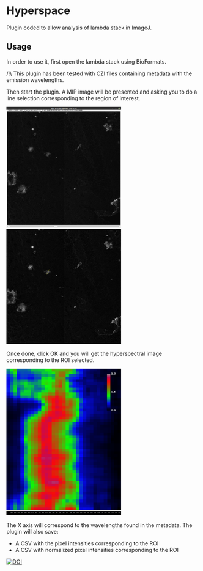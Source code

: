 # Hyperspace

Plugin coded to allow analysis of lambda stack in ImageJ.

## Usage

In order to use it, first open the lambda stack using BioFormats. 

/!\ This plugin has been tested with CZI files containing metadata with the emission wavelengths.

Then start the plugin. A MIP image will be presented and asking you to do a line selection corresponding to the region of interest.

<img src="images/LambdaStack.png" width="300"> <img src="images/MAX_Ag17_5_Image%20calculator.1_b1_p1ROI1.png" width="300">

<!--![Lambda Stack](images/LambdaStack.png) -->

<!--![Selection](images/MAX_Ag17_5_Image%20calculator.1_b1_p1ROI1.png) --> 

Once done, click OK and you will get the hyperspectral image corresponding to the ROI selected.

<!-- ![Result](images/Hyperspace_Ag17_5_Image%20calculator.1_b1_p1ROI1.png) --> 

<img src="images/Hyperspace_Ag17_5_Image%20calculator.1_b1_p1ROI1.png" width="300">

The X axis will correspond to the wavelengths found in the metadata. The plugin will also save:

* A CSV with the pixel intensities corresponding to the ROI
* A CSV with normalized pixel intensities corresponding to the ROI


[![DOI](https://zenodo.org/badge/75272895.svg)](https://zenodo.org/badge/latestdoi/75272895)
